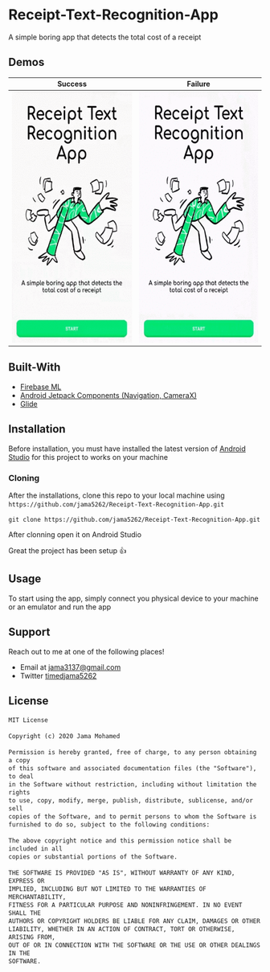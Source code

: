 # Receipt-Text-Recognition-App

A simple boring app that detects the total cost of a receipt

## Demos

Success | Failure
------------ | ------------- 
<img src="https://github.com/jama5262/Receipt-Text-Recognition-App/blob/master/app/src/main/res/drawable-v24/image1.gif" alt="alt text" height="500px"> | <img src="https://github.com/jama5262/Receipt-Text-Recognition-App/blob/master/app/src/main/res/drawable-v24/image2.gif" height="500px">

## Built-With

- [Firebase ML](https://firebase.google.com/)
- [Android Jetpack Components (Navigation, CameraX)](https://developer.android.com/jetpack/?gclid=CjwKCAjwldHsBRAoEiwAd0JybTG_zEnM0YG2eQRWFpgvDILuP1tGH5VIM-reIThtR7Dd4zGs-SFsaxoCbjsQAvD_BwE)
- [Glide](https://github.com/bumptech/glide)

## Installation
Before installation, you must have installed the latest version of [Android Studio](https://developer.android.com/studio) for this project to works on your machine

### Cloning
After the installations, clone this repo to your local machine using `https://github.com/jama5262/Receipt-Text-Recognition-App.git`
```
git clone https://github.com/jama5262/Receipt-Text-Recognition-App.git
```
After clonning open it on Android Studio

Great the project has been setup 👍

## Usage

To start using the app, simply connect you physical device to your machine or an emulator and run the app

## Support

Reach out to me at one of the following places!

- Email at jama3137@gmail.com
- Twitter [timedjama5262](https://twitter.com/timedjama5262)

## License

```
MIT License

Copyright (c) 2020 Jama Mohamed

Permission is hereby granted, free of charge, to any person obtaining a copy
of this software and associated documentation files (the "Software"), to deal
in the Software without restriction, including without limitation the rights
to use, copy, modify, merge, publish, distribute, sublicense, and/or sell
copies of the Software, and to permit persons to whom the Software is
furnished to do so, subject to the following conditions:

The above copyright notice and this permission notice shall be included in all
copies or substantial portions of the Software.

THE SOFTWARE IS PROVIDED "AS IS", WITHOUT WARRANTY OF ANY KIND, EXPRESS OR
IMPLIED, INCLUDING BUT NOT LIMITED TO THE WARRANTIES OF MERCHANTABILITY,
FITNESS FOR A PARTICULAR PURPOSE AND NONINFRINGEMENT. IN NO EVENT SHALL THE
AUTHORS OR COPYRIGHT HOLDERS BE LIABLE FOR ANY CLAIM, DAMAGES OR OTHER
LIABILITY, WHETHER IN AN ACTION OF CONTRACT, TORT OR OTHERWISE, ARISING FROM,
OUT OF OR IN CONNECTION WITH THE SOFTWARE OR THE USE OR OTHER DEALINGS IN THE
SOFTWARE.
```

